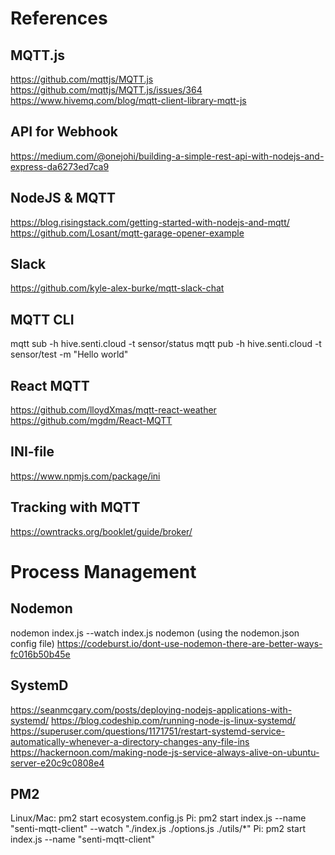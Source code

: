 # References

## MQTT.js
https://github.com/mqttjs/MQTT.js
https://github.com/mqttjs/MQTT.js/issues/364
https://www.hivemq.com/blog/mqtt-client-library-mqtt-js

## API for Webhook
https://medium.com/@onejohi/building-a-simple-rest-api-with-nodejs-and-express-da6273ed7ca9

## NodeJS & MQTT
https://blog.risingstack.com/getting-started-with-nodejs-and-mqtt/
https://github.com/Losant/mqtt-garage-opener-example

## Slack
https://github.com/kyle-alex-burke/mqtt-slack-chat


## MQTT CLI
mqtt sub -h hive.senti.cloud -t sensor/status
mqtt pub -h hive.senti.cloud -t sensor/test -m "Hello world"


## React MQTT 
https://github.com/lloydXmas/mqtt-react-weather
https://github.com/mgdm/React-MQTT

## INI-file
https://www.npmjs.com/package/ini

## Tracking with MQTT
https://owntracks.org/booklet/guide/broker/

# Process Management

## Nodemon
nodemon index.js --watch index.js
nodemon (using the nodemon.json config file)
https://codeburst.io/dont-use-nodemon-there-are-better-ways-fc016b50b45e

## SystemD
https://seanmcgary.com/posts/deploying-nodejs-applications-with-systemd/
https://blog.codeship.com/running-node-js-linux-systemd/
https://superuser.com/questions/1171751/restart-systemd-service-automatically-whenever-a-directory-changes-any-file-ins
https://hackernoon.com/making-node-js-service-always-alive-on-ubuntu-server-e20c9c0808e4 

## PM2
Linux/Mac:	pm2 start ecosystem.config.js
Pi:			pm2 start index.js --name "senti-mqtt-client" --watch "./index.js ./options.js ./utils/*"
Pi:			pm2 start index.js --name "senti-mqtt-client"

